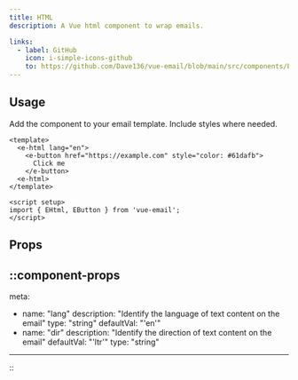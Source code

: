```yaml
---
title: HTML
description: A Vue html component to wrap emails.

links:
  - label: GitHub
    icon: i-simple-icons-github
    to: https://github.com/Dave136/vue-email/blob/main/src/components/EHtml.vue
---
```



## Usage
Add the component to your email template. Include styles where needed.

```vue
<template>
  <e-html lang="en">
    <e-button href="https://example.com" style="color: #61dafb">
      Click me
    </e-button>
  <e-html>
</template>

<script setup>
import { EHtml, EButton } from 'vue-email';
</script>
```

## Props

::component-props
---
meta:
  - name: "lang"
    description: "Identify the language of text content on the email"
    type: "string"
    defaultVal: "'en'"
  - name: "dir"
    description: "Identify the direction of text content on the email"
    defaultVal: "'ltr'"
    type: "string"
---
::